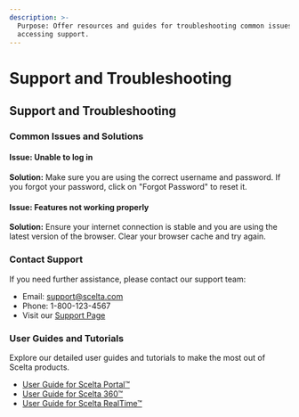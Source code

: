 ```yaml
---
description: >-
  Purpose: Offer resources and guides for troubleshooting common issues and
  accessing support.
---
```


# Support and Troubleshooting

## Support and Troubleshooting

### Common Issues and Solutions

#### Issue: Unable to log in

**Solution:** Make sure you are using the correct username and password. If you forgot your password, click on "Forgot Password" to reset it.

#### Issue: Features not working properly

**Solution:** Ensure your internet connection is stable and you are using the latest version of the browser. Clear your browser cache and try again.

### Contact Support

If you need further assistance, please contact our support team:

* Email: support@scelta.com
* Phone: 1-800-123-4567
* Visit our [Support Page](https://www.scelta.com/support)

### User Guides and Tutorials

Explore our detailed user guides and tutorials to make the most out of Scelta products.

* [User Guide for Scelta Portal™](https://www.scelta.com/user-guide-portal)
* [User Guide for Scelta 360™](https://www.scelta.com/user-guide-360)
* [User Guide for Scelta RealTime™](https://www.scelta.com/user-guide-realtime)
